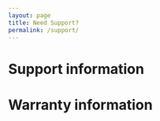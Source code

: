 ```yaml
---
layout: page
title: Need Support?
permalink: /support/
---
```


# Support information

# Warranty information
